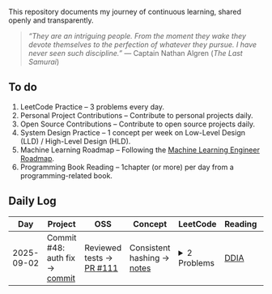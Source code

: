 This repository documents my journey of continuous learning, shared openly and transparently.




> *“They are an intriguing people. From the moment they wake they devote themselves to the perfection of whatever they pursue. I have never seen such discipline.”* — Captain Nathan Algren (*The Last Samurai*)  


## To do

1. LeetCode Practice – 3 problems every day.  
2. Personal Project Contributions – Contribute to personal projects daily.  
3. Open Source Contributions – Contribute to open source projects daily.  
4. System Design Practice – 1 concept per week on Low-Level Design (LLD) / High-Level Design (HLD).  
5. Machine Learning Roadmap  – Following the [Machine Learning Engineer Roadmap](https://roadmap.sh/r/ml-engineer-3dqvu).  
6. Programming Book Reading – 1chapter (or more) per day from a programming-related book.  

<!-- 
---

## Personal Reflection  

> *"I am facing impostor syndrome. I don’t feel fully ready yet. With graduation coming in 2026, it’s already time to apply for Summer 2026 internships and prepare for my first job after graduation, but I want to try something different — maybe even a little crazy. I want to dedicate one full semester to sharpening myself, filling the gaps in my resume, and building real confidence in all the things I supposedly know. Like a samurai who spends his life sharpening his blade for the day of battle, I want to prepare with discipline and focus, so when my time comes, I will stand ready."*  -->




## Daily Log  

<!-- DAILY_TABLE_START -->
| Day | Project | OSS | Concept | LeetCode | Reading | Daily Avg |
|-----|---------|-----|---------|----------|---------|-----------|
| 2025-09-02 | Commit #48: auth fix → [commit](https://github.com/rajil/bills-spender/commit/48) | Reviewed tests → [PR #111](https://github.com/someOSS/project/pull/111) | Consistent hashing → [notes](notes/consistent-hashing.md) | <details><summary>2 Problems</summary> 1. [Two Sum](solutions/two-sum.md) <br> 2. [Valid Anagram](solutions/valid-anagram.md) </details> | [DDIA](https://dataintensive.net/) | █████████░ 93% |
<!-- DAILY_TABLE_END -->
